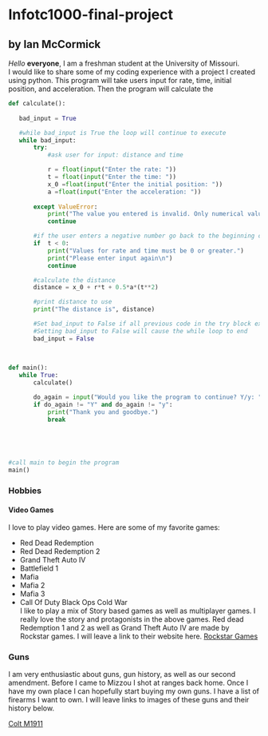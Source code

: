 # Infotc1000-final-project
## by Ian McCormick
 *Hello*  **everyone**, I am a freshman student at the University of Missouri.  
 I would like to share some of my coding experience with a project I created using python. This program will take users input for rate, time, initial position, and acceleration. Then the program will calculate the 
 ```python
def calculate():
    
    bad_input = True

    #while bad_input is True the loop will continue to execute
    while bad_input:
        try: 
            #ask user for input: distance and time

            r = float(input("Enter the rate: "))
            t = float(input("Enter the time: "))
            x_0 =float(input("Enter the initial position: "))
            a =float(input("Enter the acceleration: "))
            
        except ValueError:
            print("The value you entered is invalid. Only numerical values are valid")
            continue

        #if the user enters a negative number go back to the beginning of the loop
        if  t < 0:
            print("Values for rate and time must be 0 or greater.")
            print("Please enter input again\n")
            continue

        #calculate the distance
        distance = x_0 + r*t + 0.5*a*(t**2)

        #print distance to use
        print("The distance is", distance)

        #Set bad_input to False if all previous code in the try block executes successfully
        #Setting bad_input to False will cause the while loop to end
        bad_input = False
        
        

def main():
    while True:
        calculate()

        do_again = input("Would you like the program to continue? Y/y: ")
        if do_again != "Y" and do_again != "y":
            print("Thank you and goodbye.")
            break

           
        


#call main to begin the program
main()


 ```
 ### Hobbies
 #### Video Games
 I love to play video games. Here are some of my favorite games:
 
 - Red Dead Redemption 
 - Red Dead Redemption 2
 - Grand Theft Auto IV
 - Battlefield 1
 - Mafia
 - Mafia 2
 - Mafia 3
 - Call Of Duty Black Ops Cold War  
 I like to play a mix of Story based games as well as multiplayer games. I really love the story and protagonists in the above games. Red dead Redemption 1 and 2 as well as Grand Theft Auto IV are made by Rockstar games. I will leave a link to their website here. [Rockstar Games](https://www.rockstargames.com)
  
  
  
  
  
  
  
  ### Guns
  I am very enthusiastic about guns, gun history, as well as our second amendment. Before I came to Mizzou I shot at ranges back home. Once I have my own place I can hopefully start buying my own guns. I have a list of firearms I want to own. I will leave links to images of these guns and their history below.
  
  [Colt M1911](https://en.wikipedia.org/wiki/M1911_pistol)
  
  

